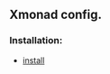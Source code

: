 ## Xmonad config.

### Installation:
* [install](https://github.com/sashmlv/xwm-config/blob/master/notes/install.md)
